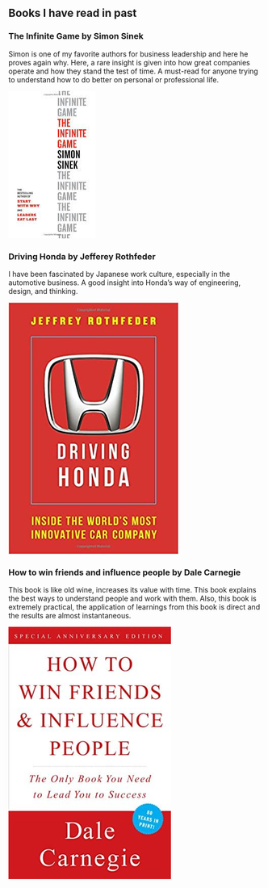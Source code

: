 ## Books I have read in past



### The Infinite Game by Simon Sinek

Simon is one of my favorite authors for business leadership and here he proves again why. Here, a rare insight is given into how great companies operate and how they stand the test of time. A must-read for anyone trying to understand how to do better on personal or professional life.

<img src="Book Images/The infinite game.jfif" alt="The infinite game book image" class="inline"/>

### Driving Honda by Jefferey Rothfeder

I have been fascinated by Japanese work culture, especially in the automotive business. A good insight into Honda’s way of engineering, design, and thinking.

<img src="Book Images/Driving honda.jpg" alt="Driving honda book image" class="inline"/>

### How to win friends and influence people by Dale Carnegie

This book is like old wine, increases its value with time. This book explains the best ways to understand people and work with them. Also, this book is extremely practical, the application of learnings from this book is direct and the results are almost instantaneous.

<img src="Book Images/How to win friends and influence people.jpg" alt="How to win friends and influence people book image" class="inline"/>




